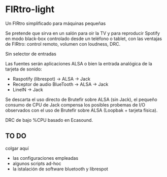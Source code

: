 # FIRtro-light
Un FIRtro simplificado para máquinas pequeñas

Se pretende que sirva en un salón para oir la TV y para reproducir Spotify en modo black-box controlado desde un teléfono o tablet, con las ventajas de FIRtro: control remoto, volumen con loudness, DRC.

Sin selector de entradas

Las fuentes serán aplicaciones ALSA o bien la entrada analógica de la tarjeta de sonido:
- Raspotify (librespot) → ALSA → Jack
- Receptor de audio BlueTooth → ALSA → Jack
- LineIN → Jack

Se descarta el uso directo de Brutefir sobre ALSA (sin Jack), el pequeño consumo de CPU de Jack compensa los posibles probemas de I/O observados con el uso de Brutefir sobre ALSA (Loopbak + tarjeta física).

DRC de bajo %CPU basado en Ecasound.


## TO DO
colgar aquí
- las configuraciones empleadas
- algunos scripts ad-hoc
- la istalación de software bluetooth y librespot
